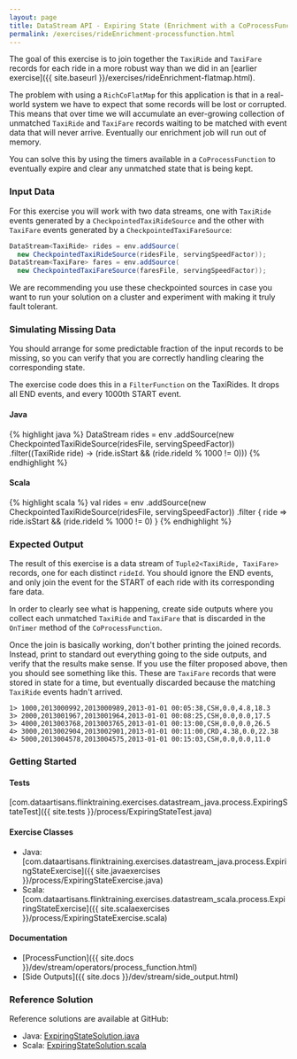 ```yaml
---
layout: page
title: DataStream API - Expiring State (Enrichment with a CoProcessFunction)
permalink: /exercises/rideEnrichment-processfunction.html
---
```


The goal of this exercise is to join together the `TaxiRide` and `TaxiFare` records for each ride in a more robust way than we did in an [earlier exercise]({{ site.baseurl }}/exercises/rideEnrichment-flatmap.html).

The problem with using a `RichCoFlatMap` for this application is that in a real-world system we have to expect that some records will be lost or corrupted. This means that over time we will accumulate an ever-growing collection of unmatched `TaxiRide` and `TaxiFare` records waiting to be matched with event data that will never arrive. Eventually our enrichment job will run out of memory.

You can solve this by using the timers available in a `CoProcessFunction` to eventually expire and clear any unmatched state that is being kept.

### Input Data

For this exercise you will work with two data streams, one with `TaxiRide` events generated by a `CheckpointedTaxiRideSource` and the other with `TaxiFare` events generated by a `CheckpointedTaxiFareSource`:

~~~java
DataStream<TaxiRide> rides = env.addSource(
  new CheckpointedTaxiRideSource(ridesFile, servingSpeedFactor));
DataStream<TaxiFare> fares = env.addSource(
  new CheckpointedTaxiFareSource(faresFile, servingSpeedFactor));
~~~

We are recommending you use these checkpointed sources in case you want to run your solution on a cluster and experiment with making it truly fault tolerant.

### Simulating Missing Data

You should arrange for some predictable fraction of the input records to be missing, so you can verify that you are correctly handling clearing the corresponding state.

The exercise code does this in a `FilterFunction` on the TaxiRides. It drops all END events, and every 1000th START event.

#### Java
{% highlight java %}
DataStream<TaxiRide> rides = env
    .addSource(new CheckpointedTaxiRideSource(ridesFile, servingSpeedFactor))
    .filter((TaxiRide ride) -> (ride.isStart && (ride.rideId % 1000 != 0)))
{% endhighlight %}

#### Scala
{% highlight scala %}
val rides = env
  .addSource(new CheckpointedTaxiRideSource(ridesFile, servingSpeedFactor))
  .filter { ride => ride.isStart && (ride.rideId % 1000 != 0) }
{% endhighlight %}


### Expected Output

The result of this exercise is a data stream of `Tuple2<TaxiRide, TaxiFare>` records, one for each distinct `rideId`. You should ignore the END events, and only join the event for the START of each ride with its corresponding fare data.

In order to clearly see what is happening, create side outputs where you collect each unmatched `TaxiRide` and `TaxiFare` that is discarded in the `OnTimer` method of the `CoProcessFunction`.

Once the join is basically working, don't bother printing the joined records. Instead, print to standard out everything going to the side outputs, and verify that the results make sense. If you use the filter proposed above, then you should see something like this. These are `TaxiFare` records that were stored in state for a time, but eventually discarded because the matching `TaxiRide` events hadn't arrived.

~~~
1> 1000,2013000992,2013000989,2013-01-01 00:05:38,CSH,0.0,4.8,18.3
3> 2000,2013001967,2013001964,2013-01-01 00:08:25,CSH,0.0,0.0,17.5
3> 4000,2013003768,2013003765,2013-01-01 00:13:00,CSH,0.0,0.0,26.5
4> 3000,2013002904,2013002901,2013-01-01 00:11:00,CRD,4.38,0.0,22.38
4> 5000,2013004578,2013004575,2013-01-01 00:15:03,CSH,0.0,0.0,11.0
~~~

### Getting Started

#### Tests

[com.dataartisans.flinktraining.exercises.datastream_java.process.ExpiringStateTest]({{ site.tests }}/process/ExpiringStateTest.java)

#### Exercise Classes

- Java: [com.dataartisans.flinktraining.exercises.datastream_java.process.ExpiringStateExercise]({{ site.javaexercises }}/process/ExpiringStateExercise.java)
- Scala: [com.dataartisans.flinktraining.exercises.datastream_scala.process.ExpiringStateExercise]({{ site.scalaexercises }}/process/ExpiringStateExercise.scala)


#### Documentation

- [ProcessFunction]({{ site.docs }}/dev/stream/operators/process_function.html)
- [Side Outputs]({{ site.docs }}/dev/stream/side_output.html)

### Reference Solution

Reference solutions are available at GitHub:

- Java: [ExpiringStateSolution.java]({{site.javasolutions}}/process/ExpiringStateSolution.java)
- Scala: [ExpiringStateSolution.scala]({{site.scalasolutions}}/process/ExpiringStateSolution.scala)
